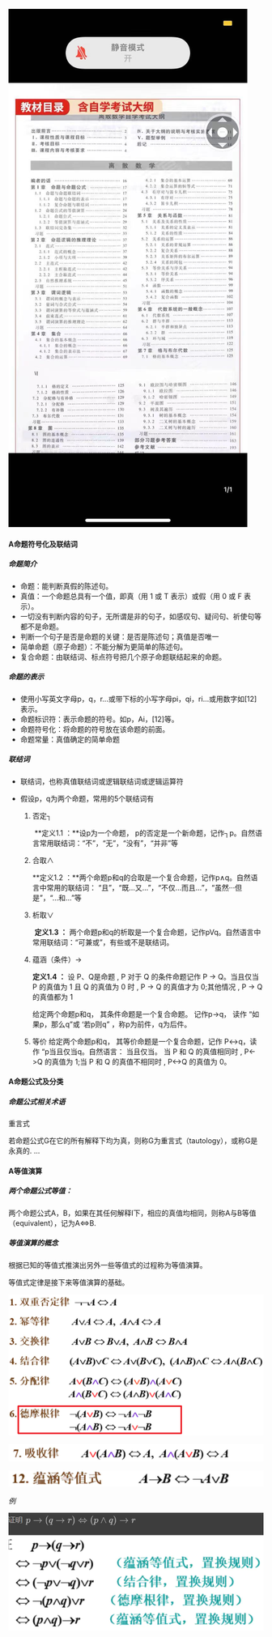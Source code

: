 ![微信图片_20220303174301](./Charpter1.assets/微信图片_20220303174301.jpg)

#### A命题符号化及联结词

##### 命题简介

- 命题：能判断真假的陈述句。
- 真值：一个命题总具有一个值，即真（用 1 或 T 表示）或假（用 0 或 F 表示）。
- 一切没有判断内容的句子，无所谓是非的句子，如感叹句、疑问句、祈使句等都不是命题。
- 判断一个句子是否是命题的关键：是否是陈述句；真值是否唯一
- 简单命题（原子命题）：不能分解为更简单的陈述句。
- 复合命题：由联结词、标点符号把几个原子命题联结起来的命题。

##### 命题的表示

- 使用小写英文字母p，q，r...或带下标的小写字母pi，qi，ri...或用数字如[12]表示。
- 命题标识符：表示命题的符号。如p，Ai，[12]等。
- 命题符号化：将命题的符号放在该命题的前面。
- 命题常量：真值确定的简单命题

##### 联结词

- 联结词，也称真值联结词或逻辑联结词或逻辑运算符

- 假设p，q为两个命题，常用的5个联结词有

  1. 否定┐

     ​    **定义1.1 ：**设p为一个命题， p的否定是一个新命题，记作┐p。自然语言常用联结词：“不”，“无”，“没有”，“并非”等

  2. 合取∧ 

        **定义1.2 ：**两个命题p和q的合取是一个复合命题，记作p∧q。自然语言中常用的联结词： “且”，“既…又...”，“不仅…而且…”，“虽然···但是”，“…和…”等

  3. 析取∨

     ​    **定义1.3 ：** 两个命题p和q的析取是一个复合命题，记作pVq。自然语言中常用联结词：“可兼或”，有些或不是联结词。

  4. 蕴涵（条件）→

     **定义1.4 ：**
     设 P、Q是命题 , P 对于 Q 的条件命题记作 P → Q。当且仅当 P 的真值为 1 且 Q 的真值为 0 时 , P → Q 的真值才为 0;其他情况 , P → Q 的真值都为 1 

     给定两个命题p和q， 其条件命题是一个复合命题。 记作p→q， 读作 “如果p，那么q”或 ‘若p则q” ，称p为前件，q为后件。
  5. 等价
     给定两个命题p和q， 其等价命题是一个复合命题，记作 P<->q，读作 “p当且仅当q。自然语言： 当且仅当。
     当 P 和 Q 的真值相同时 , P<->Q 的真值为 1;当 P 和 Q 的真值不相同时 , P<->Q 的真值为 0。

#### A命题公式及分类

##### 命题公式相关术语

重言式

若命题公式G在它的所有解释下均为真，则称G为重言式（tautology），或称G是永真的.
...


#### A等值演算

##### 两个命题公式等值：

两个命题公式A，B，如果在其任何解释I下，相应的真值均相同，则称A与B等值（equivalent），记为A⇔B.

##### 等值演算的概念

根据已知的等值式推演出另外一些等值式的过程称为等值演算。

等值式定律是接下来等值演算的基础。

![](./Charpter1.assets/2022-03-03-17-58-49.png)

![吸收律](./Charpter1.assets/2022-03-03-18-03-13.png)

![蕴含等值式](./Charpter1.assets/2022-03-03-18-13-05.png)

*例*

![证明两个命题公式等值](./Charpter1.assets/2022-03-03-18-09-57.png)